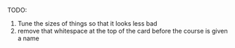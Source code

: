 TODO:

1. Tune the sizes of things so that it looks less bad
2. remove that whitespace at the top of the card before the course
   is given a name
